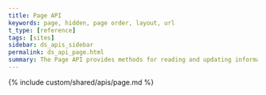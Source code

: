 ```yaml
---
title: Page API
keywords: page, hidden, page order, layout, url
t_type: [reference]
tags: [sites]
sidebar: ds_apis_sidebar
permalink: ds_api_page.html
summary: The Page API provides methods for reading and updating information about the pages for a site.
---
```

{% include custom/shared/apis/page.md %}